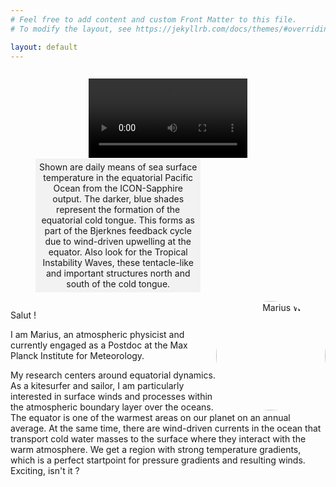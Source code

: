 ```yaml
---
# Feel free to add content and custom Front Matter to this file.
# To modify the layout, see https://jekyllrb.com/docs/themes/#overriding-theme-defaults

layout: default
---
```


<div style="display: flex; justify-content: center; align-items: center; flex-direction: column;">
    <figure style="text-align: center;">
        <video id="myVideo" style="width: 60%; height: auto; object-fit: cover;" controls autoplay loop>
            <source src="inputs/Spherical_Windvideo_16_fps_transparent.webm" type="video/webm">
            Your browser does not support the video tag.
        </video>
        <figcaption style="background-color: #f2f2f2; padding: 5px; max-width: 60%;">
            Shown are daily means of sea surface temperature in the equatorial Pacific Ocean from the ICON-Sapphire output.
            The darker, blue shades represent the formation of the equatorial cold tongue. This forms as part of the Bjerknes feedback cycle due to wind-driven upwelling at the equator.
            Also look for the Tropical Instability Waves, these tentacle-like and important structures north and south of the cold tongue.
        </figcaption>
    </figure>
</div>


<script>
    document.getElementById('myVideo').addEventListener('loadedmetadata', function() {
        this.currentTime = 7; // Set the starting point to 18 seconds
    });
</script>

<div style="text-align: right;">
    <div style="width: 175px; height: 175px; overflow: hidden; border-radius: 50%; float: right;">
        <img src="inputs/MW.jpeg" alt="Marius Winkler" style="width: 100%; height: 100%; object-fit: cover;">
    </div>
</div>

Salut !

I am Marius, an atmospheric physicist and currently engaged as a Postdoc at the Max Planck Institute for Meteorology.

My research centers around equatorial dynamics. As a kitesurfer and sailor, I am particularly interested in surface winds and processes within the atmospheric boundary layer over the oceans.
The equator is one of the warmest areas on our planet on an annual average. At the same time, there are wind-driven currents in the ocean that transport cold water masses to the surface where they interact with the warm atmosphere. We get a region with strong temperature gradients, which is a perfect startpoint for pressure gradients and resulting winds. <br>Exciting, isn't it ?
